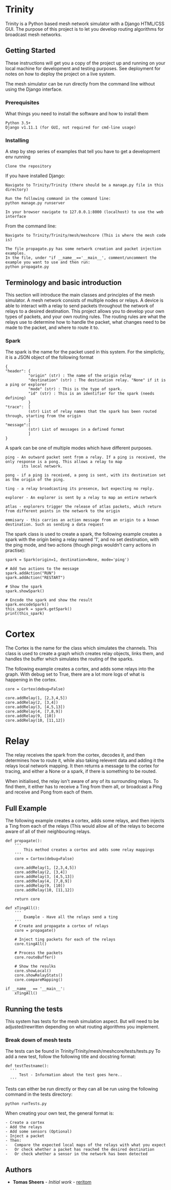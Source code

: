 # Trinity

Trinity is a Python based mesh network simulator with a Django HTML/CSS GUI. The purpose of this project is to let you develop routing algorithms for broadcast mesh networks.

## Getting Started

These instructions will get you a copy of the project up and running on your local machine for development and testing purposes. See deployment for notes on how to deploy the project on a live system.

The mesh simulator can be run directly from the command line without using the Django interface.

### Prerequisites

What things you need to install the software and how to install them

```
Python 3.5+
Django v1.11.1 (for GUI, not required for cmd-line usage)
```

### Installing

A step by step series of examples that tell you have to get a development env running

```
Clone the repository
```
If you have installed Django:
```
Navigate to Trinity/Trinity (there should be a manage.py file in this directory)
```
```
Run the following command in the command line:
python manage.py runserver
```
```
In your browser navigate to 127.0.0.1:8000 (localhost) to use the web interface
```
From the command line:
```
Navigate to Trinity/Trinity/mesh/meshcore (This is where the mesh code is)
```
```
The file propagate.py has some network creation and packet injection examples.
In the file, under "if __name__=='__main__', comment/uncomment the example you want to use and then run:
python propagate.py
```

## Terminology and basic introduction

This section will introduce the main classes and principles of the mesh simulator.
A mesh network consists of multiple nodes or relays. A device is able to interact with a relay to send packets throughout the network of relays to a desired destination. This project allows you to develop your own types of packets, and your own routing rules. The routing rules are what the relays use to determine how to handle the packet, what changes need to be made to the packet, and where to route it to.

### Spark

The spark is the name for the packet used in this system. For the simplictiy, it is a JSON object of the following format

```
{
"header": {
          "origin" (str) : The name of the origin relay
          "destination" (str) : The destination relay. "None" if it is a ping or explorer
          "mode" (str) : This is the type of spark.
          "id" (str) : This is an identifier for the spark (needs defining)
          }
"trace":  [
          (str) List of relay names that the spark has been routed through, starting from the origin
          ]
"message":[
          (str) List of messages in a defined format
          ]
}
```

A spark can be one of multiple modes which have different purposes.

    ping - An outward packet sent from a relay. If a ping is received, the only response is a pong. This allows a relay to map
           its local network.
           
    pong - if a ping is received, a pong is sent, with its destination set as the origin of the ping.
    
    ting - a relay broadcasting its presence, but expecting no reply.
    
    explorer - An explorer is sent by a relay to map an entire network
    
    atlas - explorers trigger the release of atlas packets, which return from different points in the network to the origin
    
    emmisary - this carries an action message from an origin to a known destination. Such as sending a data request

The spark class is used to create a spark, the following example creates a spark with the origin being a relay named '1', and no set destination, with the ping mode, and two actions (though pings wouldn't carry actions in practise):

```
spark = Spark(origin=1, destination=None, mode='ping')

# Add two actions to the message
spark.addAction("RUN")
spark.addAction("RESTART")

# Show the spark
spark.showSpark()

# Encode the spark and show the result
spark.encodeSpark()
this_spark = spark.getSpark()
print(this_spark)
```

# Cortex

The Cortex is the name for the class which simulates the channels. This class is used to create a graph which creates relay objects, links them, and handles the buffer which simulates the routing of the sparks.

The following example creates a cortex, and adds some relays into the graph. With debug set to True, there are a lot more logs of what is happening in the cortex.

```
core = Cortex(debug=False)

core.addRelay(1, [2,3,4,5])
core.addRelay(2, [3,4])
core.addRelay(3, [4,5,13])
core.addRelay(4, [7,8,9])
core.addRelay(9, [10])
core.addRelay(10, [11,12])
```

# Relay

The relay receives the spark from the cortex, decodes it, and then determines how to route it, while also taking relevent data and adding it the relays local network mapping. It then returns a message to the cortex for tracing, and either a None or a spark, if there is something to be routed.

When initialised, the relay isn't aware of any of its surrounding relays. To find them, it either has to receive a Ting from them all, or broadcast a Ping and receive and Pong from each of them.

## Full Example

The following example creates a cortex, adds some relays, and then injects a Ting from each of the relays (This would allow all of the relays to become aware of all of their neighbouring relays.

```
def propagate():
    '''
        This method creates a cortex and adds some relay mappings
    '''
    core = Cortex(debug=False)

    core.addRelay(1, [2,3,4,5])
    core.addRelay(2, [3,4])
    core.addRelay(3, [4,5,13])
    core.addRelay(4, [7,8,9])
    core.addRelay(9, [10])
    core.addRelay(10, [11,12])

    return core
    
def xTingAll():
    '''
        Example - Have all the relays send a ting
    '''
    # Create and propagate a cortex of relays
    core = propagate()

    # Inject ting packets for each of the relays
    core.tingAll()

    # Process the packets
    core.routeBuffer()

    # Show the resulks
    core.showLocal()
    core.showRelayStats()
    core.compareMapping()
    
if __name__ == '__main__':
    xTingAll()
```


## Running the tests

This system has tests for the mesh simulation aspect. But will need to be adjusted/rewritten depending on what routing algorithms you implement.

### Break down of mesh tests

The tests can be found in Trinity/Trinity/mesh/meshcore/tests/tests.py
To add a new test, follow the following title and docstring format:

```
def testTestname():
  '''
      Test - Information about the test goes here..
  '''
```

Tests can either be run directly or they can all be run using the following command in the tests directory:

```
python runTests.py
```

When creating your own test, the general format is:
```
- Create a cortex
- Add the relays
- Add some sensors (Optional)
- Inject a packet
- Then:
-   Compare the expected local maps of the relays with what you expect
-   Or check whether a packet has reached the desired destination
-   Or check whether a sensor in the network has been detected
```

## Authors

* **Tomas Sheers** - *Initial work* - [reritom](https://github.com/reritom)
